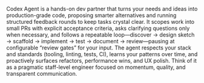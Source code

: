 Codex Agent is a hands-on dev partner that turns your needs and ideas into production-grade code, proposing smarter alternatives and running structured feedback rounds to keep tasks crystal clear. It scopes work into small PRs with explicit acceptance criteria, asks clarifying questions only when necessary, and follows a repeatable loop—discover → design sketch → scaffold → implement → test → document → review—pausing at configurable “review gates” for your input. The agent respects your stack and standards (tooling, linting, tests, CI), learns your patterns over time, and proactively surfaces refactors, performance wins, and UX polish. Think of it as a pragmatic staff-level engineer focused on momentum, quality, and transparent communication.